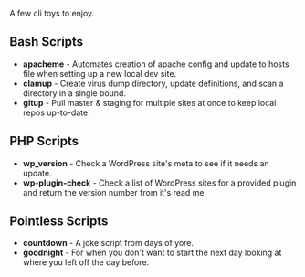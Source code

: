 A few cli toys to enjoy.

## Bash Scripts

* **apacheme** - Automates creation of apache config and update to hosts file when setting up a new local dev site.
* **clamup** - Create virus dump directory, update definitions, and scan a directory in a single bound.
* **gitup** - Pull master & staging for multiple sites at once to keep local repos up-to-date.

## PHP Scripts

* **wp_version** - Check a WordPress site's meta to see if it needs an update.
* **wp-plugin-check** - Check a list of WordPress sites for a provided plugin and return the version number from it's read me

## Pointless Scripts

* **countdown** - A joke script from days of yore.
* **goodnight** - For when you don't want to start the next day looking at where you left off the day before.
